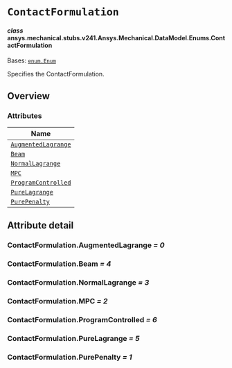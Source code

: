 # `ContactFormulation`



#### *class* ansys.mechanical.stubs.v241.Ansys.Mechanical.DataModel.Enums.ContactFormulation

Bases: [`enum.Enum`](https://docs.python.org/3/library/enum.html#enum.Enum)

Specifies the ContactFormulation.

<!-- !! processed by numpydoc !! -->

<a id="overview"></a>

## Overview

### Attributes

| Name |
| ------------------------------------------------------------------------------------------------------------------------------------------ |
| [`AugmentedLagrange`](../../../../../v242/Ansys/Mechanical/DataModel/Enums/ContactFormulation.md#ContactFormulation.AugmentedLagrange) |
| [`Beam`](../../../../../v242/Ansys/Mechanical/DataModel/Enums/ContactFormulation.md#ContactFormulation.Beam) |
| [`NormalLagrange`](../../../../../v242/Ansys/Mechanical/DataModel/Enums/ContactFormulation.md#ContactFormulation.NormalLagrange) |
| [`MPC`](../../../../../v242/Ansys/Mechanical/DataModel/Enums/ContactFormulation.md#ContactFormulation.MPC) |
| [`ProgramControlled`](../../../../../v242/Ansys/Mechanical/DataModel/Enums/ContactFormulation.md#ContactFormulation.ProgramControlled) |
| [`PureLagrange`](../../../../../v242/Ansys/Mechanical/DataModel/Enums/ContactFormulation.md#ContactFormulation.PureLagrange) |
| [`PurePenalty`](../../../../../v242/Ansys/Mechanical/DataModel/Enums/ContactFormulation.md#ContactFormulation.PurePenalty) |

<a id="attribute-detail"></a>

## Attribute detail

<a id="ContactFormulation.AugmentedLagrange"></a>

### ContactFormulation.AugmentedLagrange *= 0*

<a id="ContactFormulation.Beam"></a>

### ContactFormulation.Beam *= 4*

<a id="ContactFormulation.NormalLagrange"></a>

### ContactFormulation.NormalLagrange *= 3*

<a id="ContactFormulation.MPC"></a>

### ContactFormulation.MPC *= 2*

<a id="ContactFormulation.ProgramControlled"></a>

### ContactFormulation.ProgramControlled *= 6*

<a id="ContactFormulation.PureLagrange"></a>

### ContactFormulation.PureLagrange *= 5*

<a id="ContactFormulation.PurePenalty"></a>

### ContactFormulation.PurePenalty *= 1*


